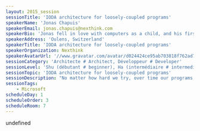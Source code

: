 ```yaml
---
layout: 2015_session
sessionTitle: 'IODA architecture for loosely-coupled programs'
speakerName: 'Jonas Chapuis'
speakerEmail: jonas.chapuis@nexthink.com
speakerBio: 'Jonas fell in love with computers as a child, and his first video game was his own Snake implementation (which crashed due to pointer misuse). Studying computer science was the obvious choice and he earned his M.Sc. degree from the EPFL in Lausanne, Switzerland, in 2001. He then moved on to Bern where he developed an experimental application for surgery planning which ended up being used at various clinics and from which he earned his Ph.D. degree in 2006. He then joined Nexthink, back then still a "garage" startup and together with a bunch of passionate developers created a product at the forefront of the new era of user-centric enterprise IT. His concern for delivering value to end-users keeps him busy but he knows that good tools and techniques make better products and he his always trying to keep his toolbox well-equipped. He builds reactive applications in C# with Prism/WPF/Rx.'
speakerAddress: 'Oulens, Switzerland'
speakerTitle: 'IODA architecture for loosely-coupled programs'
speakerOrganization: Nexthink
speakerAvatarUrl: '//www.gravatar.com/avatar/d024424ce95ab703818f762ad7d28974?size=200&default=mm'
sessionCategory: 'Architecte # Architect, Développeur # Developer'
sessionLevel: 'Shu (débutant # beginner), Ha (intermédiaire # intermediate), Ri (avancé # advanced)'
sessionTopic: 'IODA architecture for loosely-coupled programs'
sessionDescription: "No matter how hard we try, over time our programs seem to drown in a tangle of dependencies. Services have shifting responsibilities, new responsibilities keep appearing and the dependency graph keeps growing in complexity. Services end up depending on other services which themselves depend on others, growing in an endless dependency chain which is very hard to break. Changing an interface impacts dependent services throughout the codebase and even with good coverage it can be a scary operation. Simple changes such as splitting an interface become daunting with time. Often, common patterns emerge in separate services and hierarchies and we introduce yet another interface, yet another dependency. We rely on advanced injection and mocking frameworks to survive in this growing jungle and still we are struggling. \n\nIODA architecture breaks with the traditional view of dependencies in software. It proposes separating logic, integration and data. In IODA architecture style, data flows between functional units which are mutually oblivious of each other. Integration units assemble functional bricks into modules with progressively higher levels of responsibility. Dependencies between functional modules are expressed in terms of data exchanges and no longer in terms of behavior (services calling others). This approach relies on the best of the functional and object worlds:  higher-order functions raise the level of abstraction of the program's logic, and reactive flows describe data circulating in the system. Classes are used as integration containers for functional units and to define module boundaries.\n\nEven in existing programs and architectures, these techniques can help us from day one in reducing duplication and coupling. Unit testing also becomes easier, with targeted functional tests that resist change. This presentation will show an alternative way of looking at object-oriented programming and illustrate it with concrete code examples in C#."
sessionTags:
    - Microsoft
scheduleDay: 1
scheduleOrder: 3
scheduleRoom: 7
---
```


undefined

